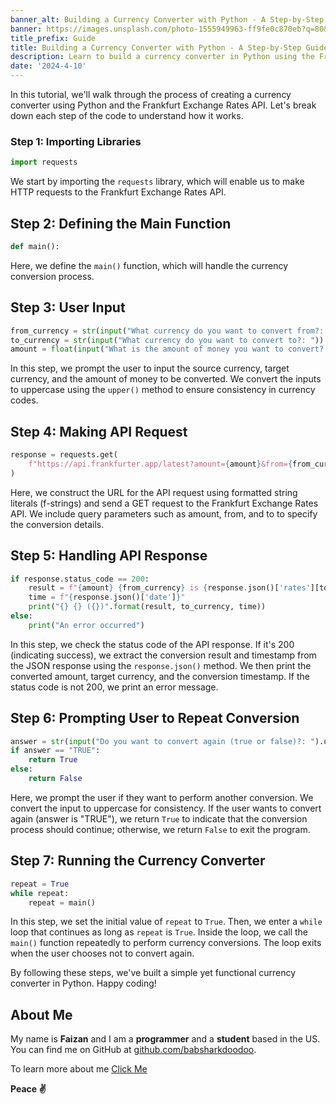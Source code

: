 ```yaml
---
banner_alt: Building a Currency Converter with Python - A Step-by-Step Guide
banner: https://images.unsplash.com/photo-1555949963-ff9fe0c870eb?q=80&w=1170&auto=format&fit=crop&ixlib=rb-4.0.3&ixid=M3wxMjA3fDB8MHxwaG90by1wYWdlfHx8fGVufDB8fHx8fA%3D%3D
title_prefix: Guide
title: Building a Currency Converter with Python - A Step-by-Step Guide
description: Learn to build a currency converter in Python using the Frankfurt Exchange Rates API step-by-step, empowering you to convert currencies with ease.
date: '2024-4-10'
---
```


In this tutorial, we'll walk through the process of creating a currency converter using Python and the Frankfurt Exchange Rates API. Let's break down each step of the code to understand how it works.

### Step 1: Importing Libraries

```python
import requests
```

We start by importing the `requests` library, which will enable us to make HTTP requests to the Frankfurt Exchange Rates API.

## Step 2: Defining the Main Function

```python
def main():
```

Here, we define the `main()` function, which will handle the currency conversion process.

## Step 3: User Input

```python
from_currency = str(input("What currency do you want to convert from?: ")).upper()
to_currency = str(input("What currency do you want to convert to?: ")).upper()
amount = float(input("What is the amount of money you want to convert?: "))
```

In this step, we prompt the user to input the source currency, target currency, and the amount of money to be converted. We convert the inputs to uppercase using the `upper()` method to ensure consistency in currency codes.

## Step 4: Making API Request

```python
response = requests.get(
    f"https://api.frankfurter.app/latest?amount={amount}&from={from_currency}&to={to_currency}"
)
```

Here, we construct the URL for the API request using formatted string literals (f-strings) and send a GET request to the Frankfurt Exchange Rates API. We include query parameters such as amount, from, and to to specify the conversion details.

## Step 5: Handling API Response

```python
if response.status_code == 200:
    result = f"{amount} {from_currency} is {response.json()['rates'][to_currency]}"
    time = f"{response.json()['date']}"
    print("{} {} ({})".format(result, to_currency, time))
else:
    print("An error occurred")
```

In this step, we check the status code of the API response. If it's 200 (indicating success), we extract the conversion result and timestamp from the JSON response using the `response.json()` method. We then print the converted amount, target currency, and the conversion timestamp. If the status code is not 200, we print an error message.

## Step 6: Prompting User to Repeat Conversion

```python
answer = str(input("Do you want to convert again (true or false)?: ").upper())
if answer == "TRUE":
    return True
else:
    return False
```

Here, we prompt the user if they want to perform another conversion. We convert the input to uppercase for consistency. If the user wants to convert again (answer is "TRUE"), we return `True` to indicate that the conversion process should continue; otherwise, we return `False` to exit the program.

## Step 7: Running the Currency Converter

```python
repeat = True
while repeat:
    repeat = main()
```

In this step, we set the initial value of `repeat` to `True`. Then, we enter a `while` loop that continues as long as `repeat` is `True`. Inside the loop, we call the `main()` function repeatedly to perform currency conversions. The loop exits when the user chooses not to convert again.

By following these steps, we've built a simple yet functional currency converter in Python. Happy coding!

## **About Me**

My name is **Faizan** and I am a **programmer** and a **student** based in the US. You can find me on GitHub at [github.com/babsharkdoodoo](https://github.com/babsharkdoodoo).

To learn more about me [Click Me](https://faizanak.vercel.app/blog/about)

**Peace ✌**
